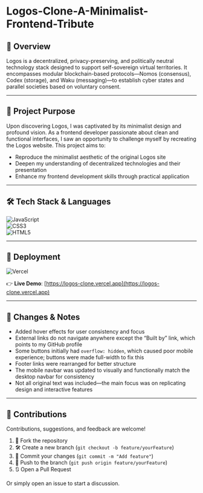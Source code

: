 # Logos-Clone-A-Minimalist-Frontend-Tribute

## 🧭 Overview

Logos is a decentralized, privacy-preserving, and politically neutral technology stack designed to support self-sovereign virtual territories. It encompasses modular blockchain-based protocols—Nomos (consensus), Codex (storage), and Waku (messaging)—to establish cyber states and parallel societies based on voluntary consent.

---

## 🎯 Project Purpose

Upon discovering Logos, I was captivated by its minimalist design and profound vision. As a frontend developer passionate about clean and functional interfaces, I saw an opportunity to challenge myself by recreating the Logos website. This project aims to:

- Reproduce the minimalist aesthetic of the original Logos site  
- Deepen my understanding of decentralized technologies and their presentation  
- Enhance my frontend development skills through practical application  

---

## 🛠️ Tech Stack & Languages

![JavaScript](https://img.shields.io/badge/-JavaScript-F0DB4F?logo=javascript&logoColor=black&style=for-the-badge)  
![CSS3](https://img.shields.io/badge/-CSS3-1572B6?logo=css3&logoColor=white&style=for-the-badge)  
![HTML5](https://img.shields.io/badge/-HTML5-E34F26?logo=html5&logoColor=white&style=for-the-badge)

---

## 🚀 Deployment

![Vercel](https://img.shields.io/badge/-Vercel-000000?logo=vercel&logoColor=white&style=for-the-badge)  

👉 **Live Demo**: [https://logos-clone.vercel.app](https://logos-clone.vercel.app)

---

## 📝 Changes & Notes

- Added hover effects for user consistency and focus  
- External links do not navigate anywhere except the “Built by” link, which points to my GitHub profile  
- Some buttons initially had `overflow: hidden`, which caused poor mobile experience; buttons were made full-width to fix this  
- Footer links were rearranged for better structure  
- The mobile navbar was updated to visually and functionally match the desktop navbar for consistency  
- Not all original text was included—the main focus was on replicating design and interactive features  

---

## 🤝 Contributions

Contributions, suggestions, and feedback are welcome!  

1. 📂 Fork the repository  
2. 🛠 Create a new branch (`git checkout -b feature/yourFeature`)  
3. 🔁 Commit your changes (`git commit -m "Add feature"`)  
4. 🚀 Push to the branch (`git push origin feature/yourFeature`)  
5. 🔃 Open a Pull Request  

Or simply open an issue to start a discussion.
